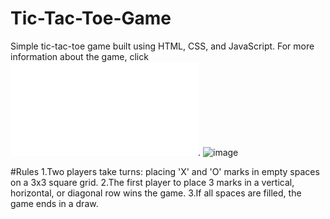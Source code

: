 # Tic-Tac-Toe-Game
Simple tic-tac-toe game built using HTML, CSS, and JavaScript. For more information about the game, click ![here](file:///C:/Users/Intel/Desktop/JavaScript/Practicejs/game-tic-tac-toe/index.html).
![image](https://github.com/tusharac11/Tic-Tac-Toe-Game/assets/122482528/a2fa8cd9-b27e-4012-a6ac-ebfc44ee92e1)


#Rules
1.Two players take turns: placing 'X' and 'O' marks in empty spaces on a 3x3 square grid.
2.The first player to place 3 marks in a vertical, horizontal, or diagonal row wins the game.
3.If all spaces are filled, the game ends in a draw.
